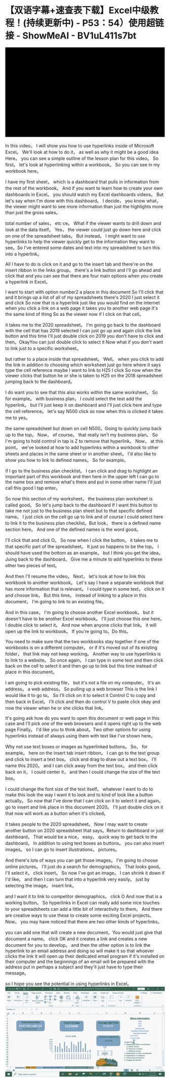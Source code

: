 # 【双语字幕+速查表下载】Excel中级教程！(持续更新中) - P53：54）使用超链接 - ShowMeAI - BV1uL411s7bt

![](img/6beca9dc9bb79578ee23b43096006fe0_0.png)

In this video， I will show you how to use hyperlinks inside of Microsoft Excel。 We'll look at how to do it， as well as why it might be a good idea Here。 you can see a simple outline of the lesson plan for this video。 So first。 let's look at hyperlinking within a workbook。 So you can see in my workbook here。

 I have my first sheet， which is a dashboard that pulls in information from the rest of the workbook。 And if you want to learn how to create your own dashboards in Excel。 you should watch my Excel dashboards videos。 But let's say when I'm done with this dashboard。 I decide， you know what， the viewer might want to see more information than just the highlights more than just the gross sales。

 total number of sales， etc ce。 What if the viewer wants to drill down and look at the data itself。 Yes， the viewer could just go down here and click on one of the spreadsheet tabs。 But instead。 I might want to use hyperlinks to help the viewer quickly get to the information they want to see。So I've entered some dates and text into my spreadsheet to turn this into a hyperlink。

 All I have to do is click on it and go to the insert tab and there're on the insert ribbon in the links group。 there's a link button and I'll go ahead and click that and you can see that there are four main options when you create a hyperlink in Excel。

 I want to start with option number2 a place in this document So I'll click that and it brings up a list of all of my spreadsheets there's 2020 I just select it and click So now that is a hyperlink just like you would find on the internet when you click a link on a web page it takes you to another web page it's the same kind of thing So as the viewer now if I click on that cell。

 it takes me to the 2020 spreadsheet。 I'm going go back to the dashboard with the cell that has 2019 selected I can just go up and again click the link button and this time I'll just double click on 2019 you don't have to click and then。OkayYou can just double click to select it Now what if you don't want to link just to a specific worksheet。

 but rather to a place inside that spreadsheet。 Well。 when you click to add the link in addition to choosing which worksheet just go here where it says type the cell reference maybe I want to link to H25 I click So now when the viewer clicks that button he or she is taken to H25 on the 2018 spreadsheet jumping back to the dashboard。

 I do want you to see that this also works within the same worksheet。 So for example。 with business plan， I could select the text add the hyperlink。 but I'll just keep it on dashboard and I'll just click here and type the cell reference。 let's say N500 click so now when this is clicked it takes me to yes。

 the same spreadsheet but down on cell N500。Going to quickly jump back up to the top。 Now， of course。 that really isn't my business plan。 So I'm going to hold control in tap is Z to remove that hyperlink。 Now， at this point， we've looked at how to add hyperlinks within a workbook to other sheets and places in the same sheet or in another sheet。 I'd also like to show you how to link to defined names。 So for example。

 if I go to the business plan checklist。 I can click and drag to highlight an important part of this workbook and then here in the upper left I can go to the name box and remove what's there and put in some other name I'll just call this good I tap enter。

 So now this section of my worksheet， the business plan worksheet is called good。 So let's jump back to the dashboard If I want this button to take me not just to the business plan sheet but to that specific defined name。 I just click on the cell go up to link and of course I could select here to link it to the business plan checklist。But look， there is a defined name section here。 And one of the defined names is the word good。

 I'll click that and click O。 So now when I click the button。 it takes me to that specific part of the spreadsheet。 It just so happens to be the top。 I should have used the bottom as an example。 but I think you get the idea。 Juing back to the dashboard。 Give me a minute to add hyperlinks to these other two pieces of text。

 And then I'll resume the video。 Next， let's look at how to link this workbook to another workbook。 Let's say I have a separate workbook that has more information that is relevant。 I could type in some text， click on it and choose link。 But this time。 instead of linking to a place in this document， I'm going to link to an existing file。

 And in this case， I'm going to choose another Excel workbook。 but it doesn't have to be another Excel workbook。 I'll just choose this one here。 I double click to select it。 And now when anyone clicks that link。 it will open up the link to workbook。 If you're going to。Do this。

 You need to make sure that the two workbooks stay together if one of the workbooks is on a different computer。 or if it's moved out of its existing folder， that link may not keep working。 Another way to use hyperlinks is to link to a website。 So once again。 I can type in some text and then click back on the cell to select it and then go up to link but this time instead of place in this document。

 I am going to pick existing file， but it's not a file on my computer。 It's an address。 a web address。 So pulling up a web browser This is the link I would like it to go to。 So I'll click on it to select it Control C to copy and then back in Excel。 I'll click and then do control V to paste click okay and now the viewer when he or she clicks that link。

 It's going ask how do you want to open this document or web page in this case and I'll pick one of the web browsers and it opens right up to the web page Finally。 I'd like you to think about。Two other options for using hyperlinks instead of always using them with text like I've shown here。

 Why not use text boxes or images as hyperlinked buttons。 So， for example。 here on the insert tab insert ribbon。 I can go to the text group and click to insert a text box。 click and drag to draw out a text box。 I'll name this 2020。 and I can click away from the text box。 and then click back on it， I could center it， and then I could change the size of the text box。

 I could change the font size of the text itself。 whatever I want to do to make this look the way I want it to look and to kind of look like a button actually。 So now that I've done that I can click on it to select it and again。 go to insert and link place in this document 2020。 I'll just double click on it that now will work as a button when it's clicked。

 it takes people to the 2020 spreadsheet。 Now I may want to create another button on 2020 spreadsheet that says。Return to dashboard or just dashboard。 That would be a nice， easy。 quick way to get back to the dashboard。 In addition to using text boxes as buttons。 you can also insert images。 so I can go to insert illustrations， pictures。

 And there's lots of ways you can get those images。 I'm going to choose online pictures。 I'll just do a search for demographics。 That looks good。 I'll select it， click insert。 So now I've got an image。 I can shrink it down if I'd like。 and then I can turn that into a hyperlink very easily。 just by selecting the image。 insert link。

 and I want it to link to competitor demographics。 click O And now that is a working button。 So hyperlinks in Excel can really add some nice touches to your spreadsheets can add a little bit of interactivity to them。 And there are creative ways to use these to create some exciting Excel projects。 Now。 you may have noticed that there are two other kinds of hyperlinks。

 you can add one that will create a new document。You would just give that document a name。 click OK and it creates a link and creates a new document for you to develop。 and then the other option is to link the hyperlink to an email address and doing so will make it so that whoever clicks the link it will open up their dedicated email program if it's installed on their computer and the beginnings of an email will be prepared with the address put in perhaps a subject and they'll just have to type their message。

 so I hope you see the potential in using hyperlinks in Excel。![](img/6beca9dc9bb79578ee23b43096006fe0_2.png)
